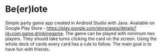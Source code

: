 # Be(er)lote
Simple party game app created in Android Studio with Java. Available on Google Play Store - https://play.google.com/store/apps/details?id=com.game.drinkinggame.
The game can be played with minimum two players. They should take turns clicking the card on the screen. Using the whole deck of cards every card has a rule to follow. The main goal is to have fun with friends.
